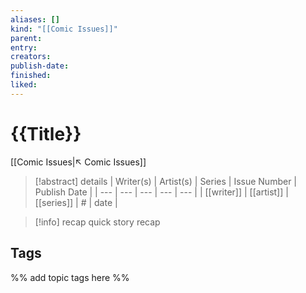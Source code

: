 ```yaml
---
aliases: []
kind: "[[Comic Issues]]"
parent:
entry:
creators:
publish-date:
finished:
liked:
---
```

# {{Title}}
[[Comic Issues|↖ Comic Issues]]

> [!abstract] details
> | Writer(s) | Artist(s) | Series | Issue Number | Publish Date |
> | --- | --- | --- | --- | --- |
> |  [[writer]]  |  [[artist]]  |  [[series]]  |  #  | date |

> [!info] recap
> quick story recap

## Tags
%% add topic tags here %%
